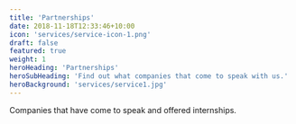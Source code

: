 ```yaml
---
title: 'Partnerships'
date: 2018-11-18T12:33:46+10:00
icon: 'services/service-icon-1.png'
draft: false
featured: true
weight: 1
heroHeading: 'Partnerships'
heroSubHeading: 'Find out what companies that come to speak with us.'
heroBackground: 'services/service1.jpg'
---
```


Companies that have come to speak and offered internships.
